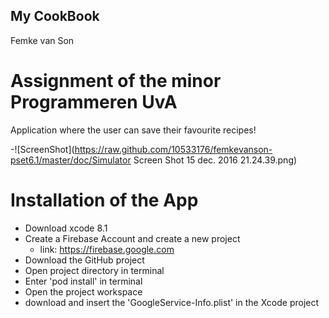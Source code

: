 ## My CookBook
Femke van Son 

# Assignment of the minor Programmeren UvA

Application where the user can save their favourite recipes! 

-![ScreenShot](https://raw.github.com/10533176/femkevanson-pset6.1/master/doc/Simulator Screen Shot 15 dec. 2016 21.24.39.png)

# Installation of the App

- Download xcode 8.1
- Create a Firebase Account and create a new project 
   - link: https://firebase.google.com
- Download the GitHub project 
- Open project directory in terminal 
- Enter 'pod install' in terminal 
- Open the project workspace 
- download and insert the 'GoogleService-Info.plist' in the Xcode project




